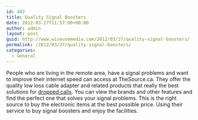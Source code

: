 ```yaml
---
id: 402
title: Quality Signal Boosters
date: 2012-03-27T11:57:00+00:00
author: admin
layout: post
guid: http://www.wiseusemedia.com/2012/03/27/quality-signal-boosters/
permalink: /2012/03/27/quality-signal-boosters/
categories:
  - General
---
```

People who are living in the remote area, have a signal problems and want to improve their internet speed can access at TheSource.ca. They offer the quality low loss cable adapter and related products that really the best solutions for [dropped calls](http://www.thesource.ca/estore/category.aspx?language=en-CA&catalog=Online&category=Signal+Boosters). You can view the brands and other features and find the perfect one that solves your signal problems. This is the right source to buy the electronic items at the best possible price. Using their service to buy signal boosters and enjoy the facilities.